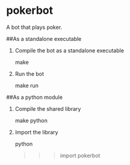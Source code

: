 pokerbot
========

A bot that plays poker.

##As a standalone executable

1) Compile the bot as a standalone executable

    make

2) Run the bot

    make run

##As a python module

1) Compile the shared library

    make python

2) Import the library

    python
    >>> import pokerbot
